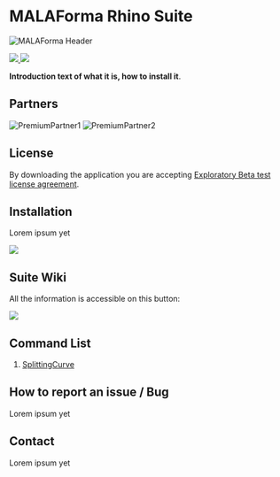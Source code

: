 # MALAForma Rhino Suite

![MALAForma Header](./wiki/MALAForma-Rhino-Suite.wiki/res/img/PageHeader.png)

<a href="https://twitter.com/_cgburgos
" target="_blank">
<img
src="https://img.shields.io/badge/Twitter-informational?style=for-the-badge&logoColor=white&logo=twitter"/>
</a>
<a href="https://github.com/cgburgos
" target="_blank">
<img
src="https://img.shields.io/badge/github-informational?style=for-the-badge&logoColor=white&logo=github"/>
</a>

**Introduction text of what it is, how to install it**.

## Partners

![PremiumPartner1](./wiki/MALAForma-Rhino-Suite.wiki/res/img/PremiumPartner1.png)
![PremiumPartner2](./wiki/MALAForma-Rhino-Suite.wiki/res/img/PremiumPartner2.png)

## License

By downloading the application you are accepting [Exploratory Beta test license agreement](./wiki/MALAForma-Rhino-Suite.wiki/license.md).

## Installation

Lorem ipsum yet

<a href="https://github.com/cgburgos/MALAForma-Rhino-Suite/releases/latest
" target="_blank">
<img
src="https://img.shields.io/badge/Latest release-informational?style=for-the-badge&logoColor=white&logo=github"/>
</a>

## Suite Wiki

All the information is accessible on this button:

<a href="https://github.com/cgburgos/MALAForma-Rhino-Suite/wiki
" target="_blank">
<img
src="https://img.shields.io/badge/MALAForma Rhino WIKI-informational?style=for-the-badge&logoColor=white&logo=github"/>
</a>

## Command List

1. [SplittingCurve](./wiki/MALAForma-Rhino-Suite.wiki/SplittingCurve.md)

## How to report an issue / Bug

Lorem ipsum yet

## Contact

Lorem ipsum yet
